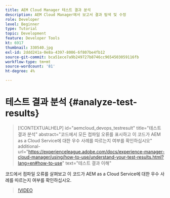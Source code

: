 ```yaml
---
title: AEM Cloud Manager 테스트 결과 분석
description: AEM Cloud Manager에서 보고서 결과 탐색 및 수정
role: Developer
level: Beginner
type: Tutorial
topic: Development
feature: Developer Tools
kt: 6917
thumbnail: 330540.jpg
exl-id: 2ddd241a-0e8a-4397-8006-6f807be4fb12
source-git-commit: bca51ece7a9b249727b8746cc9654503059116fb
workflow-type: tm+mt
source-wordcount: '81'
ht-degree: 4%

---
```


# 테스트 결과 분석 {#analyze-test-results}

>[!CONTEXTUALHELP]
>id="aemcloud_devops_testresult"
>title="테스트 결과 분석"
>abstract="코드에서 모든 컴파일 오류를 표시하고 이 코드가 AEM as a Cloud Service에 대한 우수 사례를 따르는지 여부를 확인하십시오"
>additional-url="https://experienceleague.adobe.com/docs/experience-manager-cloud-manager/using/how-to-use/understand-your-test-results.html?lang=en#how-to-use" text="테스트 결과 이해"

코드에서 컴파일 오류를 살펴보고 이 코드가 AEM as a Cloud Service에 대한 우수 사례를 따르는지 여부를 확인하십시오.

>[!VIDEO](https://video.tv.adobe.com/v/330540/?quality=12&learn=on)

